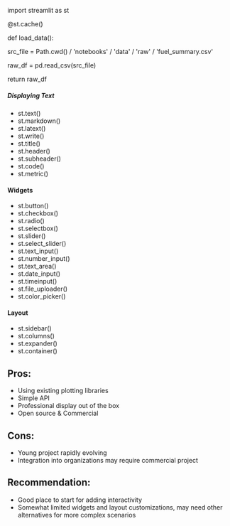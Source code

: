 import streamlit as st

@st.cache()

def load_data():

src_file = Path.cwd() / 'notebooks' / 'data' / 'raw' / 'fuel_summary.csv'

raw_df = pd.read_csv(src_file)

return raw_df


##### Displaying Text                              
- st.text()
- st.markdown()
- st.latext()
- st.write()
- st.title()
- st.header()
- st.subheader()
- st.code()
- st.metric()


#### Widgets
- st.button()
- st.checkbox()
- st.radio()
- st.selectbox()
- st.slider()
- st.select_slider()
- st.text_input()
- st.number_input()
- st.text_area()
- st.date_input()
- st.timeinput()
- st.file_uploader()
- st.color_picker()


#### Layout
- st.sidebar()
- st.columns()
- st.expander()
- st.container()



## Pros:
- Using existing plotting libraries
- Simple API
- Professional display out of the box
- Open source & Commercial

## Cons:
- Young project rapidly evolving
- Integration into organizations may require commercial project


## Recommendation:
- Good place to start for adding interactivity
- Somewhat limited widgets and layout customizations, may need other
alternatives for more complex scenarios

